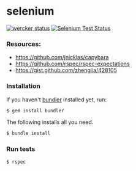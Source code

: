 selenium
========

[![wercker status](https://app.wercker.com/status/dea60d334b0e7fdf558a478057f508b2/m/ "wercker status")](https://app.wercker.com/project/bykey/dea60d334b0e7fdf558a478057f508b2)
[![Selenium Test Status](https://saucelabs.com/browser-matrix/sub2home.svg)](https://saucelabs.com/u/sub2home)

### Resources:
* https://github.com/jnicklas/capybara
* https://github.com/rspec/rspec-expectations
* https://gist.github.com/zhengjia/428105

### Installation
If you haven't [bundler](http://bundler.io/) installed yet, run:

```sh
$ gem install bundler
```

The following installs all you need.
```sh
$ bundle install
```

### Run tests
```sh
$ rspec
```
